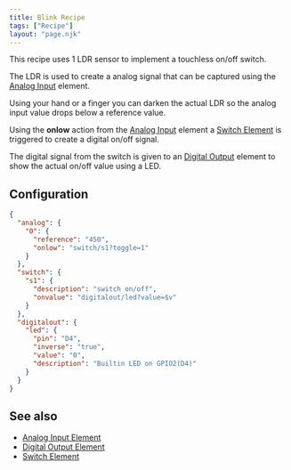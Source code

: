 ```yaml
---
title: Blink Recipe
tags: ["Recipe"]
layout: "page.njk"
---
```


This recipe uses 1 LDR sensor to implement a touchless on/off switch.

The LDR is used to create a analog signal that can be captured using the [Analog Input](/elements/analog.md) element.

Using your hand or a finger you can darken the actual LDR so the analog input value drops below a reference value.

Using the **onlow** action from the [Analog Input](/elements/analog.md) element
a [Switch Element](/elements/switch.md) is triggered to create a digital on/off signal.

The digital signal from the switch is given to an [Digital Output](/elements/digitalout.md) element to show the actual on/off value using a LED.


## Configuration

``` json
{
  "analog": {
    "0": {
      "reference": "450",
      "onlow": "switch/s1?toggle=1"
    }
  },
  "switch": {
    "s1": {
      "description": "switch on/off",
      "onvalue": "digitalout/led?value=$v"
    }
  },
  "digitalout": {
    "led": {
      "pin": "D4",
      "inverse": "true",
      "value": "0",
      "description": "Builtin LED on GPIO2(D4)"
    }
  }
}
```

## See also

* [Analog Input Element](/elements/analog.md)
* [Digital Output Element](/elements/digitalout.md)
* [Switch Element](/elements/switch.md)

